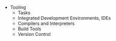 

* Tooling
    * Tasks
    * Integrated Development Environments, IDEs
    * Compilers and Interpreters
    * Build Tools
    * Version Control
